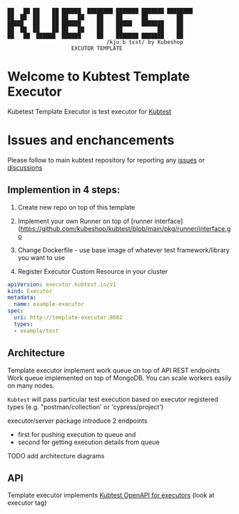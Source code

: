 ```
██   ██ ██    ██ ██████  ████████ ███████ ███████ ████████ 
██  ██  ██    ██ ██   ██    ██    ██      ██         ██    
█████   ██    ██ ██████     ██    █████   ███████    ██    
██  ██  ██    ██ ██   ██    ██    ██           ██    ██    
██   ██  ██████  ██████     ██    ███████ ███████    ██    
                               /kjuːb tɛst/ by Kubeshop
                    EXCUTOR TEMPLATE
```

<!-- try to enable it after snyk resolves https://github.com/snyk/snyk/issues/347

Known vulnerabilities: ![kubtest](https://snyk.io/test/github/kubeshop/kubtest/badge.svg)
![kubtest-operator](https://snyk.io/test/github/kubeshop-operator/kubtest/badge.svg)
![helm-charts](https://snyk.io/test/github/kubeshop/helm-charts/badge.svg)
-->
                                                           
# Welcome to Kubtest Template Executor

Kubetest Template Executor is test executor for [Kubtest](https://kubtest.io)

# Issues and enchancements 

Please follow to main kubtest repository for reporting any [issues](https://github.com/kubeshop/kubtest/issues) or [discussions](https://github.com/kubeshop/kubtest/discussions)

## Implemention in 4 steps:

1. Create new repo on top of this template 

2. Implement your own Runner on top of [runner interface](https://github.com/kubeshop/kubtest/blob/main/pkg/runner/interface.go

3. Change Dockerfile - use base image of whatever test framework/library you want to use

4. Register Executor Custom Resource in your cluster 

```yaml
apiVersion: executor.kubtest.io/v1
kind: Executor
metadata:
  name: example-executor
spec:
  uri: http://template-executor:8082
  types:
  - example/test
```


## Architecture

Template executor implement work queue on top of API REST endpoints
Work queue implemented on top of MongoDB. You can scale workers easily on many nodes.

`Kubtest` will pass particular test execution based on executor registered types (e.g. "postman/collection' or 'cypress/project')

executor/server package introduce 2 endpoints 
- first for pushing execution to queue and 
- second for getting execution details from queue


TODO add architecture diagrams

## API 

Template executor implements [Kubtest OpenAPI for executors](https://kubeshop.github.io/kubtest/openapi/#operations-tag-executor) (look at executor tag)
